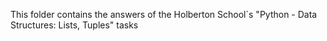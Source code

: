 This folder contains the answers of the Holberton School`s "Python - Data Structures: Lists, Tuples" tasks
